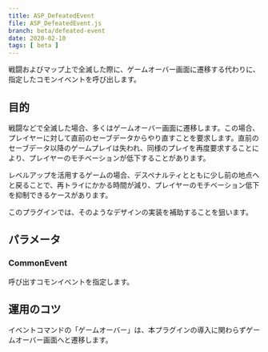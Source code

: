 ```yaml
---
title: ASP_DefeatedEvent
file: ASP_DefeatedEvent.js
branch: beta/defeated-event
date: 2020-02-10
tags: [ beta ]
---
```


戦闘およびマップ上で全滅した際に、ゲームオーバー画面に遷移する代わりに、指定したコモンイベントを呼び出します。

## 目的

戦闘などで全滅した場合、多くはゲームオーバー画面に遷移します。この場合、プレイヤーに対して直前のセーブデータからやり直すことを要求します。直前のセーブデータ以降のゲームプレイは失われ、同様のプレイを再度要求することにより、プレイヤーのモチベーションが低下することがあります。

レベルアップを活用するゲームの場合、デスペナルティとともに少し前の地点へと戻ることで、再トライにかかる時間が減り、プレイヤーのモチベーション低下を抑制できるケースがあります。

このプラグインでは、そのようなデザインの実装を補助することを狙います。

## パラメータ

### CommonEvent

呼び出すコモンイベントを指定します。

## 運用のコツ

イベントコマンドの「ゲームオーバー」は、本プラグインの導入に関わらずゲームオーバー画面へと遷移します。
